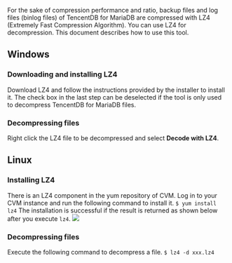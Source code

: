 For the sake of compression performance and ratio, backup files and log files (binlog files) of TencentDB for MariaDB are compressed with LZ4 (Extremely Fast Compression Algorithm). You can use LZ4 for decompression. This document describes how to use this tool.

## Windows
### Downloading and installing LZ4
Download LZ4 and follow the instructions provided by the installer to install it.
The check box in the last step can be deselected if the tool is only used to decompress TencentDB for MariaDB files.

### Decompressing files
Right click the LZ4 file to be decompressed and select **Decode with LZ4**.

## Linux
### Installing LZ4
There is an LZ4 component in the yum repository of CVM. Log in to your CVM instance and run the following command to install it.
`$ yum install lz4`
The installation is successful if the result is returned as shown below after you execute `lz4`.
![](https://main.qcloudimg.com/raw/820a98757f5a5ccb84180f2289c88ddf.png)

### Decompressing files
Execute the following command to decompress a file.
`$ lz4 -d xxx.lz4`
